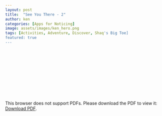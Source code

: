 ```yaml
---
layout: post
title:  "See You There - 2"
author: ken
categories: [Apps for Noticing]
image: assets/images/ken_hero.png
tags: [Activities, Adventure, Discover, Shaq's Big Toe]
featured: true
---
```




<object data="https://www.canva.com/design/DAEc0m3tj5I/FwdC2yn4jw85Ulago7Q-Xw/view?utm_content=DAEc0m3tj5I&utm_campaign=designshare&utm_medium=link&utm_source=publishsharelink" type="application/pdf" width="700px" height="1400px">
    <embed src="https://www.canva.com/design/DAEc0m3tj5I/FwdC2yn4jw85Ulago7Q-Xw/view?utm_content=DAEc0m3tj5I&utm_campaign=designshare&utm_medium=link&utm_source=publishsharelink">
        <p>This browser does not support PDFs. Please download the PDF to view it: <a href="https://www.canva.com/design/DAEc0m3tj5I/FwdC2yn4jw85Ulago7Q-Xw/view?utm_content=DAEc0m3tj5I&utm_campaign=designshare&utm_medium=link&utm_source=publishsharelink">Download PDF</a>.</p>
    </embed>
</object>



